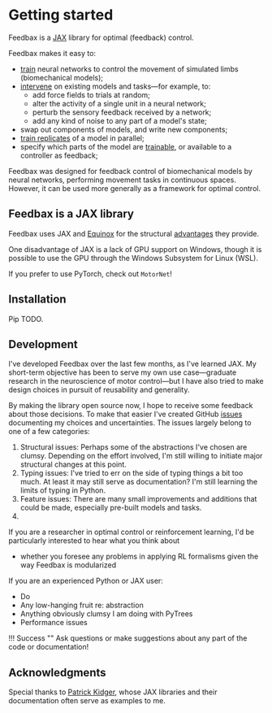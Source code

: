 # Getting started

Feedbax is a [JAX](https://jax.readthedocs.io/en/latest/beginner_guide.html#beginner-guide) library for optimal (feedback) control.

Feedbax makes it easy to:

- [train](/feedbax/examples/0_train_simple) neural networks to control the movement of simulated limbs (biomechanical models);
- [intervene](/feedbax/examples/3_intervening) on existing models and tasks—for example, to:
    - add force fields to trials at random;
    - alter the activity of a single unit in a neural network;
    - perturb the sensory feedback received by a network;
    - add any kind of noise to any part of a model's state;
- swap out components of models, and write new components; 
- [train replicates](/feedbax/examples/4_vmap) of a model in parallel;
- specify which parts of the model are [trainable](/feedbax/examples/1_train/#selecting-part-of-the-model-to-train), or available to a controller as feedback;
<!-- - track the progress of a training run in Tensorboard. -->

Feedbax was designed for feedback control of biomechanical models by neural networks, performing movement tasks in continuous spaces. However, it can be used more generally as a framework for optimal control.

## Feedbax is a JAX library

Feedbax uses JAX and [Equinox](https://docs.kidger.site/equinox/) for the structural [advantages](/feedbax/examples/pytrees/) they provide. 

One disadvantage of JAX is a lack of GPU support on Windows, though it is possible to use the GPU through the Windows Subsystem for Linux (WSL).

If you prefer to use PyTorch, check out `MotorNet`!

## Installation

Pip TODO.

## Development

I've developed Feedbax over the last few months, as I've learned JAX. My short-term objective has been to serve my own use case—graduate research in the neuroscience of motor control—but I have also tried to make design choices in pursuit of reusability and generality.

By making the library open source now, I hope to receive some feedback about those decisions. To make that easier I've created GitHub [issues](https://github.com/mlprt/feedbax/issues) documenting my choices and uncertainties. The issues largely belong to one of a few categories:

1. Structural issues: Perhaps some of the abstractions I've chosen are clumsy. Depending on the effort involved, I'm still willing to initiate major structural changes at this point. 
2. Typing issues: I've tried to err on the side of typing things a bit too much. At least it may still serve as documentation? I'm still learning the limits of typing in Python. 
3. Feature issues: There are many small improvements and additions that could be made, especially pre-built models and tasks.
4. 

If you are a researcher in optimal control or reinforcement learning, I'd be particularly interested to hear what you think about 

- whether you foresee any problems in applying RL formalisms given the way Feedbax is modularized

If you are an experienced Python or JAX user:

- Do
- Any low-hanging fruit re: abstraction
- Anything obviously clumsy I am doing with PyTrees
- Performance issues

!!! Success ""
    Ask questions or make suggestions about any part of the code or documentation!

## Acknowledgments 

Special thanks to [Patrick Kidger](https://github.com/patrick-kidger), whose JAX libraries and their documentation often serve as examples to me.

